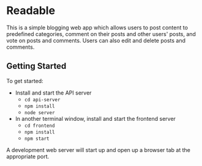 # Readable

This is a simple blogging web app which allows users to post content to predefined categories, comment on their posts and other users' posts, and vote on posts and comments. Users can also edit and delete posts and comments.

## Getting Started

To get started:

* Install and start the API server
    - `cd api-server`
    - `npm install`
    - `node server`
* In another terminal window, install and start the frontend server
    - `cd frontend`
    - `npm install`
    - `npm start`

A development web server will start up and open up a browser tab at the appropriate port.
